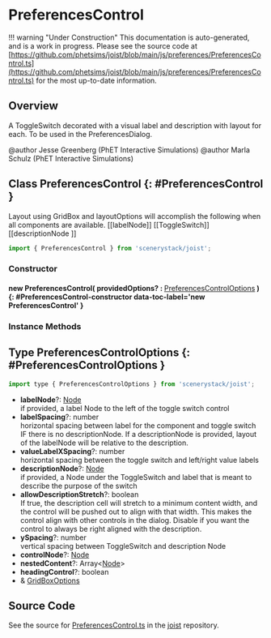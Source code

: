# PreferencesControl

!!! warning "Under Construction"
    This documentation is auto-generated, and is a work in progress. Please see the source code at
    [https://github.com/phetsims/joist/blob/main/js/preferences/PreferencesControl.ts](https://github.com/phetsims/joist/blob/main/js/preferences/PreferencesControl.ts) for the most up-to-date information.

## Overview

A ToggleSwitch decorated with a visual label and description with layout for each. To be used in the
PreferencesDialog.

@author Jesse Greenberg (PhET Interactive Simulations)
@author Marla Schulz (PhET Interactive Simulations)

## Class PreferencesControl {: #PreferencesControl }


Layout using GridBox and layoutOptions will accomplish the following when all components are available.
[[labelNode]]         [[ToggleSwitch]]
[[descriptionNode                   ]]

```js
import { PreferencesControl } from 'scenerystack/joist';
```
### Constructor

#### new PreferencesControl( providedOptions? : <span style="font-weight: 400;">[PreferencesControlOptions](../joist/PreferencesControl.md#PreferencesControlOptions)</span> ) {: #PreferencesControl-constructor data-toc-label='new PreferencesControl' }

### Instance Methods





## Type PreferencesControlOptions {: #PreferencesControlOptions }


```js
import type { PreferencesControlOptions } from 'scenerystack/joist';
```


- **labelNode**?: [Node](../scenery/Node.md)
<br>  if provided, a label Node to the left of the toggle switch control
- **labelSpacing**?: <span style="color: hsla(calc(var(--md-hue) + 180deg),80%,40%,1);">number</span>
<br>  horizontal spacing between label for the component and toggle switch IF there is no descriptionNode.
  If a descriptionNode is provided, layout of the labelNode will be relative to the description.
- **valueLabelXSpacing**?: <span style="color: hsla(calc(var(--md-hue) + 180deg),80%,40%,1);">number</span>
<br>  horizontal spacing between the toggle switch and left/right value labels
- **descriptionNode**?: [Node](../scenery/Node.md)
<br>  if provided, a Node under the ToggleSwitch and label that is meant to describe the purpose of the switch
- **allowDescriptionStretch**?: <span style="color: hsla(calc(var(--md-hue) + 180deg),80%,40%,1);">boolean</span>
<br>  If true, the description cell will stretch to a minimum content width, and the control will be pushed out to align
  with that width. This makes the control align with other controls in the dialog. Disable if you want the control
  to always be right aligned with the description.
- **ySpacing**?: <span style="color: hsla(calc(var(--md-hue) + 180deg),80%,40%,1);">number</span>
<br>  vertical spacing between ToggleSwitch and description Node
- **controlNode**?: [Node](../scenery/Node.md)
- **nestedContent**?: Array&lt;[Node](../scenery/Node.md)&gt;
- **headingControl**?: <span style="color: hsla(calc(var(--md-hue) + 180deg),80%,40%,1);">boolean</span>
- &amp; [GridBoxOptions](../scenery/GridBox.md#GridBoxOptions)




## Source Code

See the source for [PreferencesControl.ts](https://github.com/phetsims/joist/blob/main/js/preferences/PreferencesControl.ts) in the [joist](https://github.com/phetsims/joist) repository.
